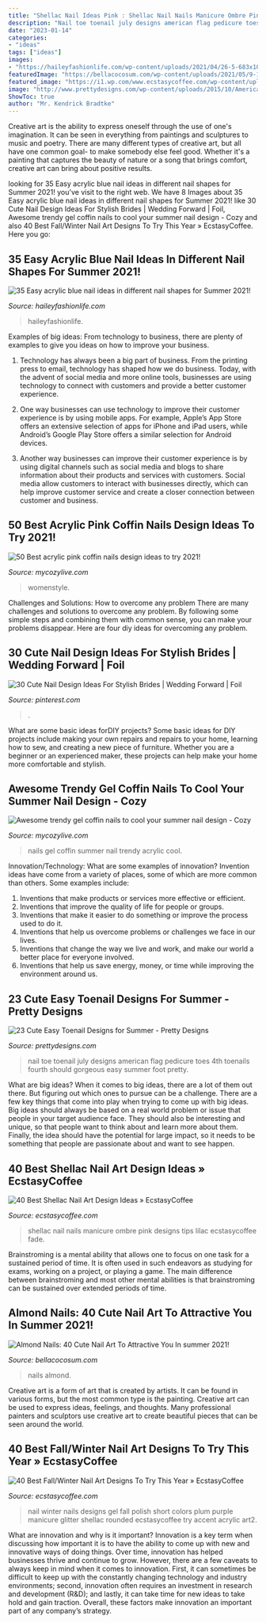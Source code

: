 ```yaml
---
title: "Shellac Nail Ideas Pink : Shellac Nail Nails Manicure Ombre Pink Designs Tips Lilac Ecstasycoffee Fade"
description: "Nail toe toenail july designs american flag pedicure toes 4th toenails fourth should gorgeous easy summer foot pretty"
date: "2023-01-14"
categories:
- "ideas"
tags: ["ideas"]
images:
- "https://haileyfashionlife.com/wp-content/uploads/2021/04/26-5-683x1024.jpg"
featuredImage: "https://bellacocosum.com/wp-content/uploads/2021/05/9-13.jpg"
featured_image: "https://i1.wp.com/www.ecstasycoffee.com/wp-content/uploads/2016/10/Winter-Nail-Art2.jpg?resize=558%2C743"
image: "http://www.prettydesigns.com/wp-content/uploads/2015/10/American-Flag-Toenail-Design.jpg"
ShowToc: true
author: "Mr. Kendrick Bradtke"
---
```



Creative art is the ability to express oneself through the use of one's imagination. It can be seen in everything from paintings and sculptures to music and poetry. There are many different types of creative art, but all have one common goal- to make somebody else feel good. Whether it's a painting that captures the beauty of nature or a song that brings comfort, creative art can bring about positive results.

	

		
looking for 35 Easy acrylic blue nail ideas in different nail shapes for Summer 2021! you've visit to the right web. We have 8 Images about 35 Easy acrylic blue nail ideas in different nail shapes for Summer 2021! like 30 Cute Nail Design Ideas For Stylish Brides | Wedding Forward | Foil, Awesome trendy gel coffin nails to cool your summer nail design - Cozy and also 40 Best Fall/Winter Nail Art Designs To Try This Year » EcstasyCoffee. Here you go:
		
    
## 35 Easy Acrylic Blue Nail Ideas In Different Nail Shapes For Summer 2021!

<img loading=lazy src="https://haileyfashionlife.com/wp-content/uploads/2021/04/26-5-683x1024.jpg" onerror="this.onerror=null;this.src='https://tse3.mm.bing.net/th?id=OIP.mtLYFk6GDWT3LOwrdzCeMQHaLG&amp;pid=15.1';" alt="35 Easy acrylic blue nail ideas in different nail shapes for Summer 2021!">

_Source: haileyfashionlife.com_

>haileyfashionlife. 

	

Examples of big ideas: From technology to business, there are plenty of examples to give you ideas on how to improve your business.
1. Technology has always been a big part of business. From the printing press to email, technology has shaped how we do business. Today, with the advent of social media and more online tools, businesses are using technology to connect with customers and provide a better customer experience.
2. One way businesses can use technology to improve their customer experience is by using mobile apps. For example, Apple’s App Store offers an extensive selection of apps for iPhone and iPad users, while Android’s Google Play Store offers a similar selection for Android devices.

3. Another way businesses can improve their customer experience is by using digital channels such as social media and blogs to share information about their products and services with customers. Social media allow customers to interact with businesses directly, which can help improve customer service and create a closer connection between customer and business.


    
## 50 Best Acrylic Pink Coffin Nails Design Ideas To Try 2021!

<img loading=lazy src="https://mycozylive.com/wp-content/uploads/2021/04/13-13.jpg" onerror="this.onerror=null;this.src='https://tse2.mm.bing.net/th?id=OIP.fjOjzcZzsre12yC-k1AGRwHaLH&amp;pid=15.1';" alt="50 Best acrylic pink coffin nails design ideas to try 2021!">

_Source: mycozylive.com_

>womenstyle. 

	

Challenges and Solutions: How to overcome any problem
There are many challenges and solutions to overcome any problem. By following some simple steps and combining them with common sense, you can make your problems disappear. Here are four diy ideas for overcoming any problem.

    
## 30 Cute Nail Design Ideas For Stylish Brides | Wedding Forward | Foil

<img loading=lazy src="https://i.pinimg.com/736x/77/fc/37/77fc37451341bdd2c614f749f32f065a.jpg" onerror="this.onerror=null;this.src='https://tse3.mm.bing.net/th?id=OIP.AjNc_soPWgzzJY3X_MvRUwHaLG&amp;pid=15.1';" alt="30 Cute Nail Design Ideas For Stylish Brides | Wedding Forward | Foil">

_Source: pinterest.com_

>. 

	

What are some basic ideas forDIY projects?
Some basic ideas for DIY projects include making your own repairs and repairs to your home, learning how to sew, and creating a new piece of furniture. Whether you are a beginner or an experienced maker, these projects can help make your home more comfortable and stylish.

    
## Awesome Trendy Gel Coffin Nails To Cool Your Summer Nail Design - Cozy

<img loading=lazy src="https://mycozylive.com/wp-content/uploads/2020/08/22.jpg" onerror="this.onerror=null;this.src='https://tse2.mm.bing.net/th?id=OIP.SKOLvcDYDxAOIm-phXS8VgHaKO&amp;pid=15.1';" alt="Awesome trendy gel coffin nails to cool your summer nail design - Cozy">

_Source: mycozylive.com_

>nails gel coffin summer nail trendy acrylic cool. 

	

Innovation/Technology: What are some examples of innovation?
Invention ideas have come from a variety of places, some of which are more common than others. Some examples include:
1. Inventions that make products or services more effective or efficient. 
2. Inventions that improve the quality of life for people or groups. 
3. Inventions that make it easier to do something or improve the process used to do it. 
4. Inventions that help us overcome problems or challenges we face in our lives. 
5. Inventions that change the way we live and work, and make our world a better place for everyone involved. 
6. Inventions that help us save energy, money, or time while improving the environment around us.

    
## 23 Cute Easy Toenail Designs For Summer - Pretty Designs

<img loading=lazy src="http://www.prettydesigns.com/wp-content/uploads/2015/10/American-Flag-Toenail-Design.jpg" onerror="this.onerror=null;this.src='https://tse4.mm.bing.net/th?id=OIP.MO_9jRVfvKAc7JMZC1ajtQHaJ4&amp;pid=15.1';" alt="23 Cute Easy Toenail Designs for Summer - Pretty Designs">

_Source: prettydesigns.com_

>nail toe toenail july designs american flag pedicure toes 4th toenails fourth should gorgeous easy summer foot pretty. 

	

What are big ideas?
When it comes to big ideas, there are a lot of them out there. But figuring out which ones to pursue can be a challenge. There are a few key things that come into play when trying to come up with big ideas. 
Big ideas should always be based on a real world problem or issue that people in your target audience face. They should also be interesting and unique, so that people want to think about and learn more about them. Finally, the idea should have the potential for large impact, so it needs to be something that people are passionate about and want to see happen.

    
## 40 Best Shellac Nail Art Design Ideas » EcstasyCoffee

<img loading=lazy src="https://i0.wp.com/www.ecstasycoffee.com/wp-content/uploads/2016/10/Shellac-Manicure-Ombre-Style.jpg" onerror="this.onerror=null;this.src='https://tse4.mm.bing.net/th?id=OIP.YuFjg9gQE4CpnQgQhOQYEQDhEs&amp;pid=15.1';" alt="40 Best Shellac Nail Art Design Ideas » EcstasyCoffee">

_Source: ecstasycoffee.com_

>shellac nail nails manicure ombre pink designs tips lilac ecstasycoffee fade. 

	

Brainstroming is a mental ability that allows one to focus on one task for a sustained period of time. It is often used in such endeavors as studying for exams, working on a project, or playing a game. The main difference between brainstroming and most other mental abilities is that brainstroming can be sustained over extended periods of time.

    
## Almond Nails: 40 Cute Nail Art To Attractive You In Summer 2021!

<img loading=lazy src="https://bellacocosum.com/wp-content/uploads/2021/05/9-13.jpg" onerror="this.onerror=null;this.src='https://tse4.mm.bing.net/th?id=OIP.BM1OFD2bjBuHlgXpd2_dnQHaLH&amp;pid=15.1';" alt="Almond Nails: 40 Cute Nail Art To Attractive You In summer 2021!">

_Source: bellacocosum.com_

>nails almond. 

	

Creative art is a form of art that is created by artists. It can be found in various forms, but the most common type is the painting. Creative art can be used to express ideas, feelings, and thoughts. Many professional painters and sculptors use creative art to create beautiful pieces that can be seen around the world.

    
## 40 Best Fall/Winter Nail Art Designs To Try This Year » EcstasyCoffee

<img loading=lazy src="https://i1.wp.com/www.ecstasycoffee.com/wp-content/uploads/2016/10/Winter-Nail-Art2.jpg?resize=558%2C743" onerror="this.onerror=null;this.src='https://tse4.mm.bing.net/th?id=OIP.SXXP8Zv0jsVAvFsKuCnuOwHaJ3&amp;pid=15.1';" alt="40 Best Fall/Winter Nail Art Designs To Try This Year » EcstasyCoffee">

_Source: ecstasycoffee.com_

>nail winter nails designs gel fall polish short colors plum purple manicure glitter shellac rounded ecstasycoffee try accent acrylic art2. 

	

What are innovation and why is it important?
Innovation is a key term when discussing how important it is to have the ability to come up with new and innovative ways of doing things. Over time, innovation has helped businesses thrive and continue to grow. However, there are a few caveats to always keep in mind when it comes to innovation. First, it can sometimes be difficult to keep up with the constantly changing technology and industry environments; second, innovation often requires an investment in research and development (R&D); and lastly, it can take time for new ideas to take hold and gain traction. Overall, these factors make innovation an important part of any company’s strategy.

